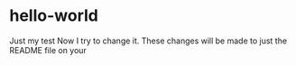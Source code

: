 # hello-world
Just my test
Now I try to change it.
These changes will be made to just the README file on your

